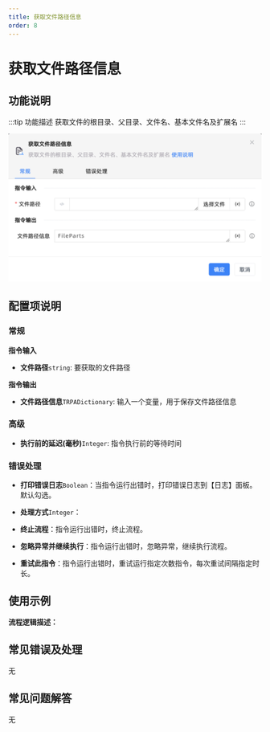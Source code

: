 ```yaml
---
title: 获取文件路径信息
order: 8
---
```


# 获取文件路径信息

## 功能说明

:::tip 功能描述
获取文件的根目录、父目录、文件名、基本文件名及扩展名
:::

![获取文件路径信息](../../../assets/获取文件路径信息_command.png)

## 配置项说明

### 常规

**指令输入**

- **文件路径**`string`: 要获取的文件路径


**指令输出**

- **文件路径信息**`TRPADictionary`: 输入一个变量，用于保存文件路径信息

### 高级

- **执行前的延迟(毫秒)**`Integer`: 指令执行前的等待时间

### 错误处理

- **打印错误日志**`Boolean`：当指令运行出错时，打印错误日志到【日志】面板。默认勾选。

- **处理方式**`Integer`：

 - **终止流程**：指令运行出错时，终止流程。

 - **忽略异常并继续执行**：指令运行出错时，忽略异常，继续执行流程。

 - **重试此指令**：指令运行出错时，重试运行指定次数指令，每次重试间隔指定时长。

## 使用示例

**流程逻辑描述：** 

## 常见错误及处理

无

## 常见问题解答

无

